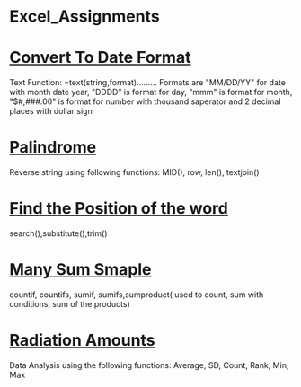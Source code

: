 # Excel_Assignments

# [Convert To Date Format](https://github.com/AnureetKaurTiwana/Excel_Assignments/blob/main/Convert-to-Date-Format.xlsx)
Text Function: =text(string,format).........
Formats are "MM/DD/YY" for date with month date year, "DDDD" is format for day, "mmm" is format for month, "$#,###.00" is format for number with thousand saperator and 2 decimal places with dollar sign

# [Palindrome](https://github.com/AnureetKaurTiwana/Excel_Assignments/blob/main/Palindrome.xlsx)
Reverse string using following functions: MID(), row, len(), textjoin()

# [Find the Position of the word](https://github.com/AnureetKaurTiwana/Excel_Assignments/blob/main/Find-the-Position-of-Word%20(1).xlsx)
search(),substitute(),trim()

# [Many Sum Smaple](https://github.com/AnureetKaurTiwana/Excel_Assignments/blob/main/Many-Sums-Sample-Data.xlsx)
  countif, countifs, sumif, sumifs,sumproduct( used to count, sum with conditions, sum of the products)

# [Radiation Amounts](https://github.com/AnureetKaurTiwana/Excel_Assignments/blob/main/Radiation%20Amounts.xlsx)
  Data Analysis using the following functions: Average, SD, Count, Rank, Min, Max 
